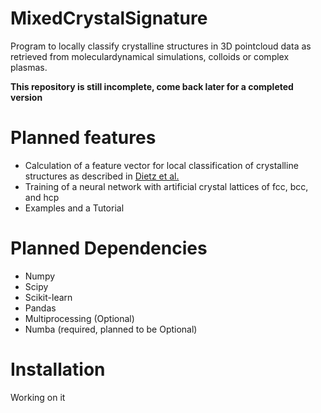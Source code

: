 # MixedCrystalSignature
Program to locally classify crystalline structures in 3D pointcloud data as retrieved from moleculardynamical simulations, colloids or complex plasmas.

**This repository is still incomplete, come back later for a completed version**

# Planned features
- Calculation of a feature vector for local classification of crystalline structures as described in [Dietz et al.](https://doi.org/10.1103/PhysRevE.96.011301)
- Training of a neural network with artificial crystal lattices of fcc, bcc, and hcp
- Examples and a Tutorial

# Planned Dependencies

 - Numpy
 - Scipy
 - Scikit-learn
 - Pandas
 - Multiprocessing (Optional)
 - Numba (required, planned to be Optional)

# Installation
Working on it
<!--stackedit_data:
eyJoaXN0b3J5IjpbLTEzMjQ5NTExMzAsMTUxMDE5OTY5Niw3ND
EzOTA1ODIsLTU4MjE3ODY5MywxODgxMTQ4MTBdfQ==
-->